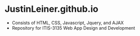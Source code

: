 # JustinLeiner.github.io
- Consists of HTML, CSS, Javascript, Jquery, and AJAX
- Repository for ITIS-3135 Web App Design and Development
